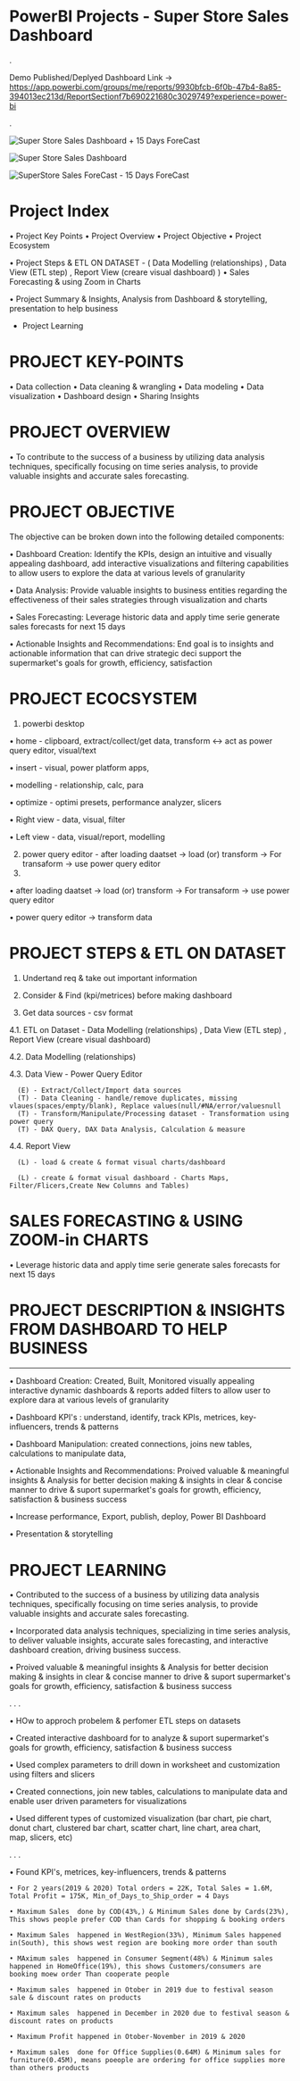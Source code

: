 # PowerBI Projects - Super Store Sales Dashboard

.

Demo Published/Deplyed Dashboard Link -> https://app.powerbi.com/groups/me/reports/9930bfcb-6f0b-47b4-8a85-394013ec213d/ReportSectionf7b690221680c3029749?experience=power-bi

.

![Super Store Sales Dashboard + 15 Days ForeCast](https://github.com/akashkam559/PowerBI-Project-SuperStore-Sales-Dashboard/assets/41515202/2de7c991-d22b-403c-b3b1-2939e0e9833e)

![Super Store Sales Dashboard](https://github.com/akashkam559/PowerBI-Project-SuperStore-Sales-Dashboard/assets/41515202/8837bc2d-099c-446c-a1c0-8ed872d4de8e)

![SuperStore Sales ForeCast - 15 Days ForeCast](https://github.com/akashkam559/PowerBI-Project-SuperStore-Sales-Dashboard/assets/41515202/5609e371-7b1d-48bf-80d1-8fe2b3459d87)


# Project Index

• Project Key Points
• Project Overview
• Project Objective
• Project Ecosystem

• Project Steps & ETL ON DATASET - ( Data Modelling (relationships) , Data View (ETL step) , Report View (creare visual dashboard) )
• Sales Forecasting & using Zoom in Charts

• Project Summary & Insights, Analysis from Dashboard & storytelling, presentation to help business 
* Project Learning 





# PROJECT KEY-POINTS

• Data collection
• Data cleaning & wrangling
• Data modeling
• Data visualization
• Dashboard design
• Sharing Insights





# PROJECT OVERVIEW

• To contribute to the success of a business by utilizing data analysis techniques, specifically focusing on time series analysis, to provide valuable insights and accurate sales forecasting.





# PROJECT OBJECTIVE

The objective can be broken down into the following detailed components:

• Dashboard Creation: Identify the KPIs, design an intuitive and visually appealing dashboard, add interactive visualizations and filtering capabilities to allow users to explore the data at various levels of granularity

• Data Analysis: Provide valuable insights to business entities regarding the effectiveness of their sales strategies through visualization and charts

• Sales Forecasting: Leverage historic data and apply time serie generate sales forecasts for next 15 days

• Actionable Insights and Recommendations: End goal is to insights and actionable information that can drive strategic deci support the supermarket's goals for growth, efficiency, satisfaction






# PROJECT ECOCSYSTEM

1. powerbi desktop
   
  • home - clipboard, extract/collect/get data,   transform <-> act as power query editor,   visual/text

  • insert - visual, power platform apps,

  • modelling - relationship, calc, para

  • optimize - optimi presets, performance analyzer, slicers


  • Right view - data, visual, filter
  
  • Left view - data, visual/report, modelling

2. power query editor - after loading daatset -> load (or) transform -> For transaform -> use power query editor
3. 
  • after loading daatset -> load (or) transform -> For transaform -> use power query editor

  • power query editor -> transform data






# PROJECT STEPS & ETL ON DATASET
1. Undertand req & take out important information

2. Consider & Find (kpi/metrices) before making dashboard 

3. Get data sources - csv format

4.1. ETL on Dataset - Data Modelling (relationships) , Data View (ETL step) , Report View (creare visual dashboard)

4.2. Data Modelling (relationships)

4.3. Data View - Power Query Editor 

      (E) - Extract/Collect/Import data sources
      (T) - Data Cleaning - handle/remove duplicates, missing vlaues(spaces/empty/blank), Replace values(null/#NA/error/valuesnull
      (T) - Transform/Manipulate/Processing dataset - Transformation using power query 
      (T) - DAX Query, DAX Data Analysis, Calculation & measure
  
4.4. Report View 

      (L) - load & create & format visual charts/dashboard 
      
      (L) - create & format visual dashboard - Charts Maps, Filter/Flicers,Create New Columns and Tables)







# SALES FORECASTING & USING ZOOM-in CHARTS

• Leverage historic data and apply time serie generate sales forecasts for next 15 days







# PROJECT DESCRIPTION & INSIGHTS FROM DASHBOARD TO HELP BUSINESS
------------------------------------------------------
• Dashboard Creation: Created, Built, Monitored visually appealing interactive dynamic dashboards & reports added filters to allow user to explore dara at various levels of granularity

• Dashboard KPI's : understand, identify, track KPIs, metrices, key-influencers, trends & patterns

• Dashboard Manipulation: created connections, joins new tables, calculations to manipulate data, 

• Actionable Insights and Recommendations: Proived valuable & meaningful insights & Analysis for better decision making & insights in clear & concise manner to drive & suport supermarket's goals for growth, efficiency, satisfaction & business success 

• Increase performance, Export, publish, deploy, Power BI Dashboard

• Presentation & storytelling 






# PROJECT LEARNING

• Contributed to the success of a business by utilizing data analysis techniques, specifically focusing on time series analysis, to provide valuable insights and accurate sales forecasting.

• Incorporated data analysis techniques, specializing in time series analysis, to deliver valuable insights, accurate sales forecasting, and interactive dashboard creation, driving business success.

• Proived valuable & meaningful insights & Analysis for better decision making & insights in clear & concise manner to drive & suport supermarket's goals for growth, efficiency, satisfaction & business success 


.
.
.


• HOw to approch probelem & perfomer ETL steps on datasets 

• Created interactive dashboard for to analyze & suport supermarket's goals for growth, efficiency, satisfaction & business success 

• Used complex parameters to drill down in worksheet and customization using filters and slicers 

• Created connections, join new tables, calculations to manipulate data and enable user driven parameters for visualizations

• Used different types of customized visualization (bar chart, pie chart, donut chart, clustered bar chart, scatter chart, line chart, area chart, map, slicers, etc)


.
.
.


• Found KPI's, metrices, key-influencers, trends & patterns

	• For 2 years(2019 & 2020) Total orders = 22K, Total Sales = 1.6M, Total Profit = 175K, Min_of_Days_to_Ship_order = 4 Days
 
	• Maximum Sales  done by COD(43%,) & Minimum Sales done by Cards(23%), This shows people prefer COD than Cards for shopping & booking orders
 
	• Maximum Sales  happened in WestRegion(33%), Minimum Sales happened in(South), this shows west region are booking more order than south 
 
	• MAximum sales  happened in Consumer Segment(48%) & Minimum sales happened in HomeOffice(19%), this shows Customers/consumers are booking moew order Than cooperate people
 
	• Maximum sales  happened in Otober in 2019 due to festival season sale & discount rates on products
 
	• Maximum sales  happened in December in 2020 due to festival season & discount rates on products
 
	• Maximum Profit happened in Otober-November in 2019 & 2020 
 
	• Maximum sales  done for Office Supplies(0.64M) & Minimum sales for furniture(0.45M), means poeople are ordering for office supplies more than others products





















